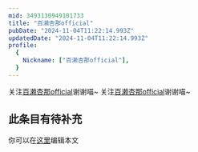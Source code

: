 ```yaml
---
mid: 3493130949101733
title: "百濑杏那official"
pubDate: "2024-11-04T11:22:14.993Z"
updatedDate: "2024-11-04T11:22:14.993Z"
profile:
  {
    Nickname: ["百濑杏那official"],
  }
---
```


关注[百濑杏那official](https://space.bilibili.com/3493130949101733)谢谢喵~ 关注[百濑杏那official](https://space.bilibili.com/3493130949101733)谢谢喵~

## 此条目有待补充
你可以在[这里](https://github.com/Yuhanawa/VTuber.ICU/edit/master/src/content/v/百濑杏那official/index.md)编辑本文
